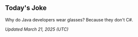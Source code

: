 ## Today's Joke
Why do Java developers wear glasses? Because they don't C#.

*Updated March 21, 2025 (UTC)*
